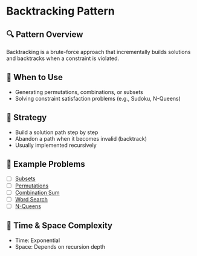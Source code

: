 # Backtracking Pattern

## 🔍 Pattern Overview

Backtracking is a brute-force approach that incrementally builds solutions and backtracks when a constraint is violated.

## 📘 When to Use

- Generating permutations, combinations, or subsets
- Solving constraint satisfaction problems (e.g., Sudoku, N-Queens)

## 🧠 Strategy

- Build a solution path step by step
- Abandon a path when it becomes invalid (backtrack)
- Usually implemented recursively

## 📌 Example Problems

- [ ] [Subsets](https://leetcode.com/problems/subsets/)
- [ ] [Permutations](https://leetcode.com/problems/permutations/)
- [ ] [Combination Sum](https://leetcode.com/problems/combination-sum/)
- [ ] [Word Search](https://leetcode.com/problems/word-search/)
- [ ] [N-Queens](https://leetcode.com/problems/n-queens/)

## 🧵 Time & Space Complexity

- Time: Exponential
- Space: Depends on recursion depth
